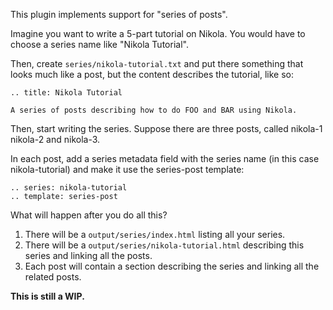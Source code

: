 This plugin implements support for "series of posts".

Imagine you want to write a 5-part tutorial on Nikola. You would have to choose a series name
like "Nikola Tutorial".

Then, create ``series/nikola-tutorial.txt`` and put there something that looks much like a post,
but the content describes the tutorial, like so:

```
.. title: Nikola Tutorial

A series of posts describing how to do FOO and BAR using Nikola.
```

Then, start writing the series. Suppose there are three posts, called nikola-1 nikola-2 and nikola-3.

In each post, add a series metadata field with the series name (in this case nikola-tutorial) and
make it use the series-post template:

```
.. series: nikola-tutorial
.. template: series-post
```

What will happen after you do all this?

1. There will be a ``output/series/index.html`` listing all your series.
2. There will be a ``output/series/nikola-tutorial.html`` describing this series and linking all the posts.
3. Each post will contain a section describing the series and linking all the related posts.

**This is still a WIP.**
